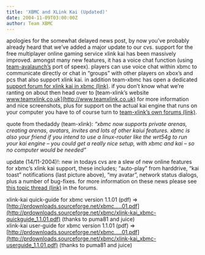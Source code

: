 ```yaml
---
title: 'XBMC and XLink Kai (Updated)'
date: 2004-11-09T03:00:00Z
author: Team XBMC
---
```

apologies for the somewhat delayed news post, by now you’ve probably already heard that we’ve added a major update to our cvs. support for the free multiplayer online gaming service xlink kai has been massively improved. amongst many new features, it has a voice chat function (using [team-avalaunch’s](http://www.teamavalaunch.com/) port of speex). players can use voice chat within xbmc to communicate directly or chat in “groups” with other players on xbox’s and pcs that also support xlink kai. in addition team-xbmc has open a dedicated [support forum for xlink kai in xbmc (link)](http://www.xboxmediaplayer.de/cgi-bin/forums/ikonboard.pl?act=sf;f=23). if you don’t know what we’re ranting on about then head over to [team-xlink’s website www.teamxlink.co.uk](http://www.teamxlink.co.uk) for more information and nice screenshots, plus for support on the actual kai engine that runs on your computer you have to of course turn to [team-xlink’s own forums (link)](http://www.teamxlink.co.uk).

 quote from thedaddy (team-xlink): *“xbmc now supports private arenas, creating arenas, avatars, invites and lots of other kaiui features. xbmc is also your friend if you intend to use a linux-router like the wrt54g to run your kai engine – you could get a really nice setup, with xbmc and kai – so no computer would be needed”*

 update (14/11-2004)!: new in todays cvs are a slew of new online features for xbmc’s xlink kai support, these includes; “auto-play” from harddrive, “kai toast” notifications (last picture above), “my avatar”, network status dialogs, plus a number of bug-fixes. for more information on these news please see [this topic thread (link)](http://www.xboxmediaplayer.de/cgi-bin/forums/ikonboard.pl?act=st;f=23;t=7850) in the forums.

 xlink-kai quick-guide for xbmc version 1.1.01 (pdf) =\> [http://prdownloads.sourceforge.net/xbmc…..01.pdf](http://prdownloads.sourceforge.net/xbmc/xlink-kai_xbmc-quickguide_1.1.01.pdf) (thanks to puma81 and juice)  
 xlink-kai user-guide for xbmc version 1.1.01 (pdf) =\>[http://prdownloads.sourceforge.net/xbmc…..01.pdf](http://prdownloads.sourceforge.net/xbmc/xlink-kai_xbmc-userguide_1.1.01.pdf) (thanks to puma81 and juice)

 